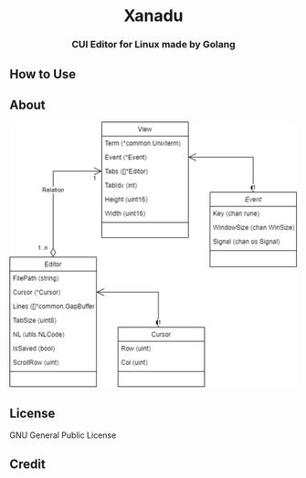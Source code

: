 <h1 style="text-align: center;">Xanadu</h1>
<h3 style="text-align: center;">CUI Editor for Linux made by Golang</h3>

## How to Use


## About
![](media/xanadu.drawio.png)

## License
GNU General Public License

## Credit

